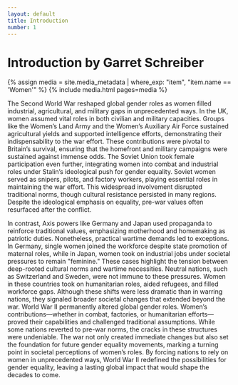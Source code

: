 ```yaml
---
layout: default
title: Introduction
number: 1
---
```

# Introduction by Garret Schreiber


{% assign media = site.media_metadata | where_exp: "item", "item.name == 'Women'" %}
{% include media.html pages=media %}


The Second World War reshaped global gender roles as women filled industrial, agricultural, and military gaps in unprecedented ways. In the UK, women assumed vital roles in both civilian and military capacities. Groups like the Women’s Land Army and the Women’s Auxiliary Air Force sustained agricultural yields and supported intelligence efforts, demonstrating their indispensability to the war effort. These contributions were pivotal to Britain’s survival, ensuring that the homefront and military campaigns were sustained against immense odds.
The Soviet Union took female participation even further, integrating women into combat and industrial roles under Stalin’s ideological push for gender equality. Soviet women served as snipers, pilots, and factory workers, playing essential roles in maintaining the war effort. This widespread involvement disrupted traditional norms, though cultural resistance persisted in many regions. Despite the ideological emphasis on equality, pre-war values often resurfaced after the conflict.

In contrast, Axis powers like Germany and Japan used propaganda to reinforce traditional values, emphasizing motherhood and homemaking as patriotic duties. Nonetheless, practical wartime demands led to exceptions. In Germany, single women joined the workforce despite state promotion of maternal roles, while in Japan, women took on industrial jobs under societal pressures to remain "feminine." These cases highlight the tension between deep-rooted cultural norms and wartime necessities. Neutral nations, such as Switzerland and Sweden, were not immune to these pressures. Women in these countries took on humanitarian roles, aided refugees, and filled workforce gaps. Although these shifts were less dramatic than in warring nations, they signaled broader societal changes that extended beyond the war. World War II permanently altered global gender roles. Women’s contributions—whether in combat, factories, or humanitarian efforts—proved their capabilities and challenged traditional assumptions. While some nations reverted to pre-war norms, the cracks in these structures were undeniable. The war not only created immediate changes but also set the foundation for future gender equality movements, marking a turning point in societal perceptions of women’s roles. By forcing nations to rely on women in unprecedented ways, World War II redefined the possibilities for gender equality, leaving a lasting global impact that would shape the decades to come.



[^1]: First example footnote. View other pages to see sample methods of working with Markdown.
[^2]: I copied this text from this [website](https://www.lipsum.com/feed/html) 
